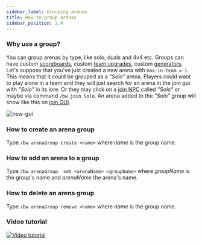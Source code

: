```yaml
---
sidebar_label: Grouping arenas
title: How to group arenas
sidebar_position: 2.4
---
```

### Why use a group?
You can group arenas by type, like solo, duals and 4v4 etc. Groups can have custom [scoreboards](scoreboards-configuration), custom [team upgrades](upgrades/upgrades-configuration), custom [generators](generators-configuration). Let's suppose that you've just created a new arena with `max-in-team = 1`. This means that it could be grouped as a *"Solo"* arena. Players could want to play alone in a team and they will just search for an arena in the join gui with _"Solo"_ in its lore. Or they may click on a [join NPC](citizens-hook) called _"Solo"_ or maybe via command ```/bw join Solo```. An arena added to the *"Solo"* group will show like this on [join GUI](how-to-join-arenas#join-gui).

![new-gui](/uploads/new-gui.png)


### How to create an arena group
Type ```/bw arenaGroup create <name>``` where *name* is the group name.

### How to add an arena to a group
Type ```/bw arenaGroup  set <arenaName> <groupName>``` where *groupName* is the group's name and *arenaName* the arena's name.

### How to delete an arena group
Type ```/bw arenaGroup remove <name>``` where *name* is the group name.

### Video tutorial

[![Video tutorial](https://img.youtube.com/vi/FJj1SvbIBA4/0.jpg)](https://www.youtube.com/watch?v=FJj1SvbIBA4 "Tutorial")